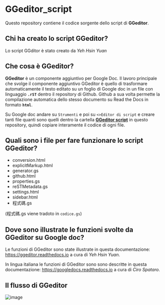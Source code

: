 # GGeditor_script

Questo repository contiene il codice sorgente dello script di **GGeditor**.

## Chi ha creato lo script GGeditor?

Lo script GGditor è stato creato da *Yeh Hsin Yuan*

## Che cosa è GGeditor?

**GGeditor** è un componente aggiuntivo per Google Doc. Il lavoro principale che svolge il componente aggiuntivo GGeditor è quello di trasformare automaticamente il testo editato su un foglio di Google doc in un file con linguaggio **``.rST``** dentro il repository di Github. Github a sua volta permette la compilazione automatica dello stesso documento su Read the Docs in formato **``html``**. 

Su Google doc andare su ``Strumenti`` e poi su ``<>Editor di script`` e creare tanti file quanti sono quelli dentro la cartella [**GGeditor script**](https://github.com/cirospat/GGeditor_script/tree/master/GGeditor%20script) in questo repository, quindi copiare interamente il codice di ogni file.

## Quali sono i file per fare funzionare lo script GGeditor?

- conversion.html
- explicitMarkup.html
- generator.gs
- github.html
- properties.gs
- reSTMetadata.gs
- settings.html
- sidebar.html
- 程式碼.gs

(程式碼.gs viene tradoto in ``codice.gs``)


## Dove sono illustrate le funzioni svolte da GGeditor su Google doc?

Le funzioni di GGeditor sono state illustrate in questa documentazione: https://ggeditor.readthedocs.io a cura di *Yeh Hsin Yuan*.

In lingua italiana le funzioni di GGeditor sono sono descritte in questa documentazione: https://googledocs.readthedocs.io a cura di *Ciro Spataro*.

## Il flusso di GGeditor

![image](https://ggeditor.readthedocs.io/en/latest/_images/index_1.png)
